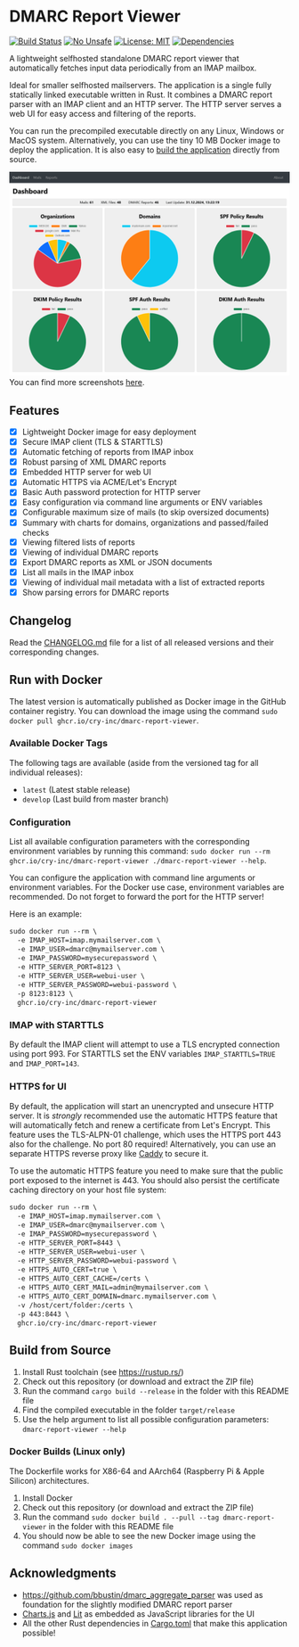 # DMARC Report Viewer
[![Build Status](https://github.com/cry-inc/dmarc-report-viewer/workflows/CI/badge.svg)](https://github.com/cry-inc/dmarc-report-viewer/actions)
[![No Unsafe](https://img.shields.io/badge/unsafe-forbidden-brightgreen.svg)](https://doc.rust-lang.org/nomicon/meet-safe-and-unsafe.html)
[![License: MIT](https://img.shields.io/badge/License-MIT-blue.svg)](https://opensource.org/licenses/MIT)
[![Dependencies](https://deps.rs/repo/github/cry-inc/dmarc-report-viewer/status.svg)](https://deps.rs/repo/github/cry-inc/dmarc-report-viewer)

A lightweight selfhosted standalone DMARC report viewer that automatically fetches input data periodically from an IMAP mailbox.

Ideal for smaller selfhosted mailservers.
The application is a single fully statically linked executable written in Rust.
It combines a DMARC report parser with an IMAP client and an HTTP server.
The HTTP server serves a web UI for easy access and filtering of the reports.

You can run the precompiled executable directly on any Linux, Windows or MacOS system.
Alternatively, you can use the tiny 10 MB Docker image to deploy the application.
It is also easy to [build the application](#build-from-source) directly from source.

![Screenshot of Dashboard](screenshots/dashboard.png "Screenshot of Dashboard")
You can find more screenshots [here](screenshots/screenshots.md).

## Features
- [x] Lightweight Docker image for easy deployment
- [x] Secure IMAP client (TLS & STARTTLS)
- [x] Automatic fetching of reports from IMAP inbox
- [x] Robust parsing of XML DMARC reports
- [x] Embedded HTTP server for web UI
- [x] Automatic HTTPS via ACME/Let's Encrypt
- [x] Basic Auth password protection for HTTP server
- [x] Easy configuration via command line arguments or ENV variables
- [x] Configurable maximum size of mails (to skip oversized documents)
- [x] Summary with charts for domains, organizations and passed/failed checks
- [x] Viewing filtered lists of reports
- [x] Viewing of individual DMARC reports
- [x] Export DMARC reports as XML or JSON documents
- [x] List all mails in the IMAP inbox
- [x] Viewing of individual mail metadata with a list of extracted reports
- [x] Show parsing errors for DMARC reports

## Changelog
Read the [CHANGELOG.md](CHANGELOG.md) file for a list of all released versions and their corresponding changes.

## Run with Docker
The latest version is automatically published as Docker image in the GitHub container registry.
You can download the image using the command `sudo docker pull ghcr.io/cry-inc/dmarc-report-viewer`.

### Available Docker Tags
The following tags are available (aside from the versioned tag for all individual releases):
* `latest` (Latest stable release)
* `develop` (Last build from master branch)

### Configuration
List all available configuration parameters with the corresponding environment variables by running this command:
`sudo docker run --rm ghcr.io/cry-inc/dmarc-report-viewer ./dmarc-report-viewer --help`.

You can configure the application with command line arguments or environment variables.
For the Docker use case, environment variables are recommended.
Do not forget to forward the port for the HTTP server!

Here is an example: 

    sudo docker run --rm \
      -e IMAP_HOST=imap.mymailserver.com \
      -e IMAP_USER=dmarc@mymailserver.com \
      -e IMAP_PASSWORD=mysecurepassword \
      -e HTTP_SERVER_PORT=8123 \
      -e HTTP_SERVER_USER=webui-user \
      -e HTTP_SERVER_PASSWORD=webui-password \
      -p 8123:8123 \
      ghcr.io/cry-inc/dmarc-report-viewer

### IMAP with STARTTLS
By default the IMAP client will attempt to use a TLS encrypted connection using port 993.
For STARTTLS set the ENV variables `IMAP_STARTTLS=TRUE` and `IMAP_PORT=143`.

### HTTPS for UI
By default, the application will start an unencrypted and unsecure HTTP server.
It is *strongly* recommended use the automatic HTTPS feature that will automatically fetch and renew a certificate from Let's Encrypt.
This feature uses the TLS-ALPN-01 challenge, which uses the HTTPS port 443 also for the challenge. No port 80 required!
Alternatively, you can use an separate HTTPS reverse proxy like [Caddy](https://caddyserver.com/) to secure it.

To use the automatic HTTPS feature you need to make sure that the public port exposed to the internet is 443.
You should also persist the certificate caching directory on your host file system:

    sudo docker run --rm \
      -e IMAP_HOST=imap.mymailserver.com \
      -e IMAP_USER=dmarc@mymailserver.com \
      -e IMAP_PASSWORD=mysecurepassword \
      -e HTTP_SERVER_PORT=8443 \
      -e HTTP_SERVER_USER=webui-user \
      -e HTTP_SERVER_PASSWORD=webui-password \
      -e HTTPS_AUTO_CERT=true \
      -e HTTPS_AUTO_CERT_CACHE=/certs \
      -e HTTPS_AUTO_CERT_MAIL=admin@mymailserver.com \
      -e HTTPS_AUTO_CERT_DOMAIN=dmarc.mymailserver.com \
      -v /host/cert/folder:/certs \
      -p 443:8443 \
      ghcr.io/cry-inc/dmarc-report-viewer

## Build from Source
1. Install Rust toolchain (see https://rustup.rs/)
2. Check out this repository (or download and extract the ZIP file)
3. Run the command `cargo build --release` in the folder with this README file
4. Find the compiled executable in the folder `target/release`
5. Use the help argument to list all possible configuration parameters: `dmarc-report-viewer --help`

### Docker Builds (Linux only)
The Dockerfile works for X86-64 and AArch64 (Raspberry Pi & Apple Silicon) architectures.
1. Install Docker
2. Check out this repository (or download and extract the ZIP file)
3. Run the command `sudo docker build . --pull --tag dmarc-report-viewer` in the folder with this README file
4. You should now be able to see the new Docker image using the command `sudo docker images`

## Acknowledgments
- https://github.com/bbustin/dmarc_aggregate_parser was used as foundation for the slightly modified DMARC report parser
- [Charts.js](https://github.com/chartjs/Chart.js) and [Lit](https://lit.dev/) as embedded as JavaScript libraries for the UI
- All the other Rust dependencies in [Cargo.toml](Cargo.toml) that make this application possible!
